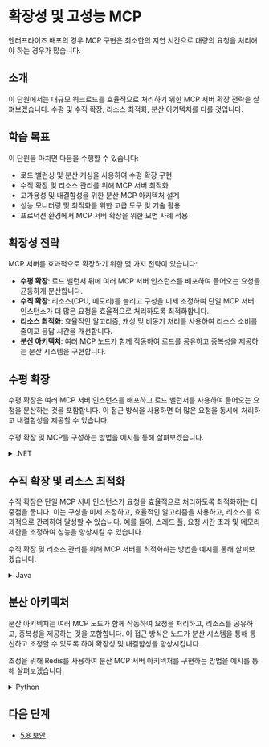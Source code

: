 # 확장성 및 고성능 MCP

엔터프라이즈 배포의 경우 MCP 구현은 최소한의 지연 시간으로 대량의 요청을 처리해야 하는 경우가 많습니다.

## 소개

이 단원에서는 대규모 워크로드를 효율적으로 처리하기 위한 MCP 서버 확장 전략을 살펴보겠습니다. 수평 및 수직 확장, 리소스 최적화, 분산 아키텍처를 다룰 것입니다.

## 학습 목표

이 단원을 마치면 다음을 수행할 수 있습니다:

- 로드 밸런싱 및 분산 캐싱을 사용하여 수평 확장 구현
- 수직 확장 및 리소스 관리를 위해 MCP 서버 최적화
- 고가용성 및 내결함성을 위한 분산 MCP 아키텍처 설계
- 성능 모니터링 및 최적화를 위한 고급 도구 및 기술 활용
- 프로덕션 환경에서 MCP 서버 확장을 위한 모범 사례 적용

## 확장성 전략

MCP 서버를 효과적으로 확장하기 위한 몇 가지 전략이 있습니다:

- **수평 확장**: 로드 밸런서 뒤에 여러 MCP 서버 인스턴스를 배포하여 들어오는 요청을 균등하게 분산합니다.
- **수직 확장**: 리소스(CPU, 메모리)를 늘리고 구성을 미세 조정하여 단일 MCP 서버 인스턴스가 더 많은 요청을 효율적으로 처리하도록 최적화합니다.
- **리소스 최적화**: 효율적인 알고리즘, 캐싱 및 비동기 처리를 사용하여 리소스 소비를 줄이고 응답 시간을 개선합니다.
- **분산 아키텍처**: 여러 MCP 노드가 함께 작동하여 로드를 공유하고 중복성을 제공하는 분산 시스템을 구현합니다.

## 수평 확장

수평 확장은 여러 MCP 서버 인스턴스를 배포하고 로드 밸런서를 사용하여 들어오는 요청을 분산하는 것을 포함합니다. 이 접근 방식을 사용하면 더 많은 요청을 동시에 처리하고 내결함성을 제공할 수 있습니다.

수평 확장 및 MCP를 구성하는 방법을 예시를 통해 살펴보겠습니다.

<details>
<summary>.NET</summary>

```csharp
// ASP.NET Core MCP 로드 밸런싱 구성
public class McpLoadBalancedStartup
{
    public void ConfigureServices(IServiceCollection services)
    {
        // 세션 상태를 위한 분산 캐시 구성
        services.AddStackExchangeRedisCache(options =>
        {
            options.Configuration = Configuration.GetConnectionString("RedisConnection");
            options.InstanceName = "MCP_";
        });
        
        // 분산 캐싱을 사용하여 MCP 구성
        services.AddMcpServer(options =>
        {
            options.ServerName = "확장 가능한 MCP 서버";
            options.ServerVersion = "1.0.0";
            options.EnableDistributedCaching = true;
            options.CacheExpirationMinutes = 60;
        });
        
        // 도구 등록
        services.AddMcpTool<HighPerformanceTool>();
    }
}
```

위 코드에서 다음을 수행했습니다:

- Redis를 사용하여 세션 상태 및 도구 데이터를 저장하도록 분산 캐시를 구성했습니다.
- MCP 서버 구성에서 분산 캐싱을 활성화했습니다.
- 여러 MCP 인스턴스에서 사용할 수 있는 고성능 도구를 등록했습니다.

</details>

## 수직 확장 및 리소스 최적화

수직 확장은 단일 MCP 서버 인스턴스가 요청을 효율적으로 처리하도록 최적화하는 데 중점을 둡니다. 이는 구성을 미세 조정하고, 효율적인 알고리즘을 사용하고, 리소스를 효과적으로 관리하여 달성할 수 있습니다. 예를 들어, 스레드 풀, 요청 시간 초과 및 메모리 제한을 조정하여 성능을 향상시킬 수 있습니다.

수직 확장 및 리소스 관리를 위해 MCP 서버를 최적화하는 방법을 예시를 통해 살펴보겠습니다.

<details>
<summary>Java</summary>

```java
// 리소스 최적화를 사용한 Java MCP 서버
public class OptimizedMcpServer {
    public static McpServer createOptimizedServer() {
        // 최적의 성능을 위한 스레드 풀 구성
        int processors = Runtime.getRuntime().availableProcessors();
        int optimalThreads = processors * 2; // I/O 바운드 작업에 대한 일반적인 휴리스틱
        
        ExecutorService executorService = new ThreadPoolExecutor(
            processors,       // 코어 풀 크기
            optimalThreads,   // 최대 풀 크기 
            60L,              // Keep-alive 시간
            TimeUnit.SECONDS,
            new ArrayBlockingQueue<>(1000), // 요청 큐 크기
            new ThreadPoolExecutor.CallerRunsPolicy() // 역압력 전략
        );
        
        // 리소스 제약 조건을 사용하여 MCP 서버 구성 및 구축
        return new McpServer.Builder()
            .setName("고성능 MCP 서버")
            .setVersion("1.0.0")
            .setPort(5000)
            .setExecutor(executorService)
            .setMaxRequestSize(1024 * 1024) // 1MB
            .setMaxConcurrentRequests(100)
            .setRequestTimeoutMs(5000) // 5초
            .build();
    }
}
```

위 코드에서 다음을 수행했습니다:

- 사용 가능한 프로세서 수에 따라 최적의 스레드 수를 가진 스레드 풀을 구성했습니다.
- 최대 요청 크기, 최대 동시 요청 및 요청 시간 초과와 같은 리소스 제약 조건을 설정했습니다.
- 과부하 상황을 우아하게 처리하기 위해 역압력 전략을 사용했습니다.

</details>

## 분산 아키텍처

분산 아키텍처는 여러 MCP 노드가 함께 작동하여 요청을 처리하고, 리소스를 공유하고, 중복성을 제공하는 것을 포함합니다. 이 접근 방식은 노드가 분산 시스템을 통해 통신하고 조정할 수 있도록 하여 확장성 및 내결함성을 향상시킵니다.

조정을 위해 Redis를 사용하여 분산 MCP 서버 아키텍처를 구현하는 방법을 예시를 통해 살펴보겠습니다.

<details>
<summary>Python</summary>

```python
# 분산 아키텍처의 Python MCP 서버
from mcp_server import AsyncMcpServer
import asyncio
import aioredis
import uuid

class DistributedMcpServer:
    def __init__(self, node_id=None):
        self.node_id = node_id or str(uuid.uuid4())
        self.redis = None
        self.server = None
    
    async def initialize(self):
        # 조정을 위해 Redis에 연결
        self.redis = await aioredis.create_redis_pool("redis://redis-master:6379")
        
        # 이 노드를 클러스터에 등록
        await self.redis.sadd("mcp:nodes", self.node_id)
        await self.redis.hset(f"mcp:node:{self.node_id}", "status", "starting")
        
        # MCP 서버 생성
        self.server = AsyncMcpServer(
            name=f"MCP 노드 {self.node_id[:8]}",
            version="1.0.0",
            port=5000,
            max_concurrent_requests=50
        )
        
        # 도구 등록 - 각 노드는 특정 도구에 특화될 수 있음
        self.register_tools()
        
        # 하트비트 메커니즘 시작
        asyncio.create_task(self._heartbeat())
        
        # 서버 시작
        await self.server.start()
        
        # 노드 상태 업데이트
        await self.redis.hset(f"mcp:node:{self.node_id}", "status", "running")
        print(f"MCP 노드 {self.node_id[:8]} 포트 5000에서 실행 중")
    
    def register_tools(self):
        # 모든 노드에 공통 도구 등록
        self.server.register_tool(CommonTool1())
        self.server.register_tool(CommonTool2())
        
        # 이 노드에 대한 특수 도구 등록 (node_id 또는 구성에 기반할 수 있음)
        if int(self.node_id[-1], 16) % 3 == 0:  # 특수 도구를 분산하는 간단한 방법
            self.server.register_tool(SpecializedTool1())
        elif int(self.node_id[-1], 16) % 3 == 1:
            self.server.register_tool(SpecializedTool2())
        else:
            self.server.register_tool(SpecializedTool3())
    
    async def _heartbeat(self):
        """노드 상태를 나타내는 주기적인 하트비트"""
        while True:
            try:
                await self.redis.hset(
                    f"mcp:node:{self.node_id}", 
                    mapping={
                        "lastHeartbeat": int(time.time()),
                        "load": len(self.server.active_requests),
                        "maxLoad": self.server.max_concurrent_requests
                    }
                )
                await asyncio.sleep(5)  # 5초마다 하트비트
            except Exception as e:
                print(f"하트비트 오류: {e}")
                await asyncio.sleep(1)
    
    async def shutdown(self):
        await self.redis.hset(f"mcp:node:{self.node_id}", "status", "stopping")
        await self.server.stop()
        await self.redis.srem("mcp:nodes", self.node_id)
        await self.redis.delete(f"mcp:node:{self.node_id}")
        self.redis.close()
        await self.redis.wait_closed()
```

위 코드에서 다음을 수행했습니다:

- 조정을 위해 Redis 인스턴스에 자신을 등록하는 분산 MCP 서버를 생성했습니다.
- Redis에서 노드의 상태 및 로드를 업데이트하기 위한 하트비트 메커니즘을 구현했습니다.
- 노드의 ID를 기반으로 특화될 수 있는 도구를 등록하여 노드 간 로드 분산을 허용했습니다.
- 리소스를 정리하고 클러스터에서 노드를 등록 해제하는 종료 메서드를 제공했습니다.
- 요청을 효율적으로 처리하고 응답성을 유지하기 위해 비동기 프로그래밍을 사용했습니다.
- 분산 노드 간의 조정 및 상태 관리를 위해 Redis를 활용했습니다.

</details>


## 다음 단계

- [5.8 보안](../mcp-security/README.md)